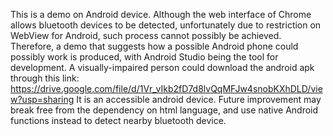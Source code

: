 This is a demo on Android device. 
Although the web interface of Chrome allows bluetooth devices to be detected, unfortunately due to restriction on WebView for Android, such process cannot possibly be achieved.
Therefore, a demo that suggests how a possible Android phone could possibly work is produced, with Android Studio being the tool for development.
A visually-impaired person could download the android apk through this link:
https://drive.google.com/file/d/1Vr_vIkb2fD7d8lvQqMFJw4snobKXhDLD/view?usp=sharing
It is an accessible android device.
Future improvement may break free from the dependency on html language, and use native Android functions instead to detect nearby bluetooth device.
